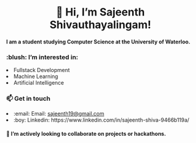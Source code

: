<h1 align ="center">👋 Hi, I’m Sajeenth Shivauthayalingam!</h1>
<h4> I am a student studying Computer Science at the University of Waterloo.</h4>

<h3>:blush: I’m interested in:</h3>
<li> Fullstack Development </li>
<li> Machine Learning </li>
<li> Artificial Intelligence </li>


<h3>📫 Get in touch</h3>
<li> :email: Email: <a href="mailto:sshivaut@uwaterloo.ca" alt="Contact me"> sajeenth19@gmail.com </a> </li>
<li> :boy: Linkedin: https://www.linkedin.com/in/sajeenth-shiva-9466b119a/ </li>

<h4> 💞️ I’m actively looking to collaborate on projects or hackathons.</h4>

<!---
sajeenth/sajeenth is a ✨ special ✨ repository because its `README.md` (this file) appears on your GitHub profile.
You can click the Preview link to take a look at your changes.
--->
